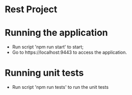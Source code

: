 # Rest Project

# Running the application

- Run script 'npm run start' to start;
- Go to https://localhost:9443 to access the application.

# Running unit tests
- Run script 'npm run tests' to run the unit tests
